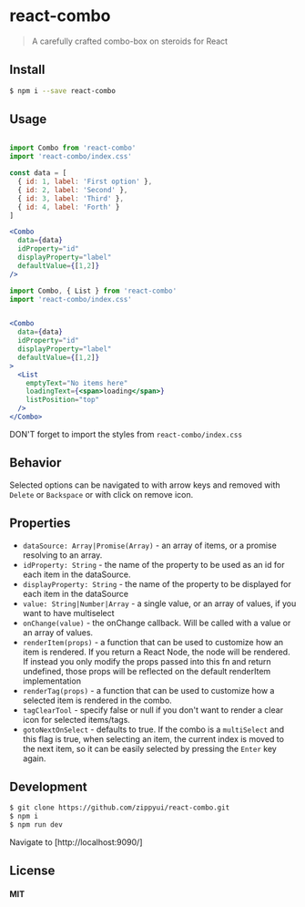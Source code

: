 react-combo
===========

> A carefully crafted combo-box on steroids for React

## Install


```sh
$ npm i --save react-combo
```

## Usage

```jsx

import Combo from 'react-combo'
import 'react-combo/index.css'

const data = [
  { id: 1, label: 'First option' },
  { id: 2, label: 'Second' },
  { id: 3, label: 'Third' },
  { id: 4, label: 'Forth' }
]

<Combo
  data={data}
  idProperty="id"
  displayProperty="label"
  defaultValue={[1,2]}
/>
```

```jsx
import Combo, { List } from 'react-combo'
import 'react-combo/index.css'


<Combo
  data={data}
  idProperty="id"
  displayProperty="label"
  defaultValue={[1,2]}
>
  <List
    emptyText="No items here"
    loadingText={<span>loading</span>}
    listPosition="top"
  />
</Combo>
```

DON'T forget to import the styles from `react-combo/index.css`

## Behavior

Selected options can be navigated to with arrow keys and removed with `Delete` or `Backspace` or with click on remove icon.

## Properties

 * `dataSource: Array|Promise(Array)` - an array of items, or a promise resolving to an array.
 * `idProperty: String` - the name of the property to be used as an id for each item in the dataSource.
 * `displayProperty: String` - the name of the property to be displayed for each item in the dataSource
 * `value: String|Number|Array` - a single value, or an array of values, if you want to have multiselect
 * `onChange(value)` - the onChange callback. Will be called with a value or an array of values.
 * `renderItem(props)` - a function that can be used to customize how an item is rendered. If you return a React Node, the node will be rendered. If instead you only modify the props passed into this fn and return undefined, those props will be reflected on the default renderItem implementation
 * `renderTag(props)` - a function that can be used to customize how a selected item is rendered in the combo.
 * `tagClearTool` - specify false or null if you don't want to render a clear icon for selected items/tags.  
 * `gotoNextOnSelect` - defaults to true. If the combo is a `multiSelect` and this flag is true, when selecting an item, the current index is moved to the next item, so it can be easily selected by pressing the `Enter` key again.

 ## Development

 ```sh
 $ git clone https://github.com/zippyui/react-combo.git
 $ npm i
 $ npm run dev
 ```

 Navigate to [http://localhost:9090/]

 ## License

 #### MIT
